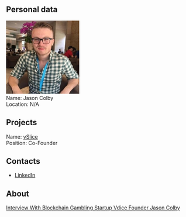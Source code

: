 ## Personal data
![colby photo](photo/jason_colby.jpg)  
Name: Jason Colby  
Location: N/A
## Projects 
Name: [vSlice](../projects/vslice.md)  
Position: Co-Founder
## Contacts
* [LinkedIn](https://www.linkedin.com/in/jasoncolbyethereum)    
## About
[Interview With Blockchain Gambling Startup Vdice Founder Jason Colby](http://www.the-blockchain.com/2016/10/23/interview-with-blockchain-gambling-startup-vdice-founder-jason-colby/)  
